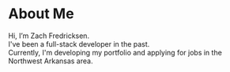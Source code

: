 # About Me
Hi, I’m Zach Fredricksen.  
I've been a full-stack developer in the past.  
Currently, I'm developing my portfolio and applying for jobs in the Northwest Arkansas area.  

<!---
zachfredricksen/zachfredricksen is a ✨ special ✨ repository because its `README.md` (this file) appears on your GitHub profile.
You can click the Preview link to take a look at your changes.
--->

